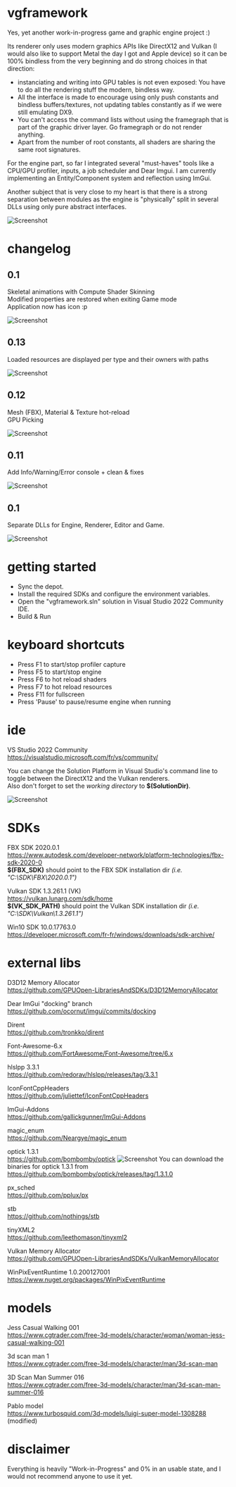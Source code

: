 # vgframework
Yes, yet another work-in-progress game and graphic engine project :)

Its renderer only uses modern graphics APIs like DirectX12 and Vulkan (I would also like to support Metal the day I got and Apple device) so it can be 100% bindless from the very beginning and do strong choices in that direction:  
* instanciating and writing into GPU tables is not even exposed: You have to do all the rendering stuff the modern, bindless way. 
* All the interface is made to encourage using only push constants and bindless buffers/textures, not updating tables constantly as if we were still emulating DX9.
* You can't access the command lists without using the framegraph that is part of the graphic driver layer. Go framegraph or do not render anything.
* Apart from the number of root constants, all shaders are sharing the same root signatures.

For the engine part, so far I integrated several "must-haves" tools like a CPU/GPU profiler, inputs, a job scheduler and Dear Imgui. I am currently implementing an Entity/Component system and reflection using ImGui.  

Another subject that is very close to my heart is that there is a strong separation between modules as the engine is "physically" split in several DLLs using only pure abstract interfaces.

![Screenshot](doc/img/modules.png)

# changelog

## 0.1
Skeletal animations with Compute Shader Skinning\
Modified properties are restored when exiting Game mode\
Application now has icon :p

![Screenshot](doc/img/0.14.gif)

## 0.13
Loaded resources are displayed per type and their owners with paths

![Screenshot](doc/img/ResourceWindow.gif)

## 0.12
Mesh (FBX), Material & Texture hot-reload\
GPU Picking

![Screenshot](doc/img/0.12.png)

## 0.11
Add Info/Warning/Error console + clean & fixes

![Screenshot](doc/img/0.11.png)

## 0.1
Separate DLLs for Engine, Renderer, Editor and Game.

![Screenshot](doc/img/0.1.png)

# getting started

- Sync the depot.
- Install the required SDKs and configure the environment variables.
- Open the "vgframework.sln" solution in Visual Studio 2022 Community IDE.
- Build & Run

# keyboard shortcuts

- Press F1 to start/stop profiler capture
- Press F5 to start/stop engine 
- Press F6 to hot reload shaders
- Press F7 to hot reload resources
- Press F11 for fullscreen
- Press 'Pause' to pause/resume engine when running

# ide
VS Studio 2022 Community\
https://visualstudio.microsoft.com/fr/vs/community/

You can change the Solution Platform in Visual Studio's command line to toggle between the DirectX12 and the Vulkan renderers.\
Also don't forget to set the *working directory* to **$(SolutionDir)**.

![Screenshot](doc/img/SolutionPlatformName2.png)

# SDKs
FBX SDK 2020.0.1\
https://www.autodesk.com/developer-network/platform-technologies/fbx-sdk-2020-0  
**$(FBX_SDK)** should point to the FBX SDK installation dir *(i.e. "C:\SDK\FBX\2020.0.1")*

Vulkan SDK 1.3.261.1 (VK)\
https://vulkan.lunarg.com/sdk/home  
**$(VK_SDK_PATH)** should point the Vulkan SDK installation dir *(i.e. "C:\SDK\Vulkan\1.3.261.1")*

Win10 SDK 10.0.17763.0\
https://developer.microsoft.com/fr-fr/windows/downloads/sdk-archive/

# external libs
D3D12 Memory Allocator\
https://github.com/GPUOpen-LibrariesAndSDKs/D3D12MemoryAllocator

Dear ImGui "docking" branch\
https://github.com/ocornut/imgui/commits/docking

Dirent\
https://github.com/tronkko/dirent

Font-Awesome-6.x\
https://github.com/FortAwesome/Font-Awesome/tree/6.x

hlslpp 3.3.1\
https://github.com/redorav/hlslpp/releases/tag/3.3.1

IconFontCppHeaders\
https://github.com/juliettef/IconFontCppHeaders

ImGui-Addons\
https://github.com/gallickgunner/ImGui-Addons

magic_enum\
https://github.com/Neargye/magic_enum

optick 1.3.1\
https://github.com/bombomby/optick
![Screenshot](doc/img/Optick.png)
You can download the binaries for optick 1.3.1 from https://github.com/bombomby/optick/releases/tag/1.3.1.0

px_sched\
https://github.com/pplux/px

stb\
https://github.com/nothings/stb

tinyXML2\
https://github.com/leethomason/tinyxml2

Vulkan Memory Allocator\
https://github.com/GPUOpen-LibrariesAndSDKs/VulkanMemoryAllocator

WinPixEventRuntime 1.0.200127001\
https://www.nuget.org/packages/WinPixEventRuntime


# models
Jess Casual Walking 001\
https://www.cgtrader.com/free-3d-models/character/woman/woman-jess-casual-walking-001

3d scan man 1\
https://www.cgtrader.com/free-3d-models/character/man/3d-scan-man

3D Scan Man Summer 016\
https://www.cgtrader.com/free-3d-models/character/man/3d-scan-man-summer-016

Pablo model\
https://www.turbosquid.com/3d-models/luigi-super-model-1308288 (modified)


# disclaimer
Everything is heavily "Work-in-Progress" and 0% in an usable state, and I would not recommend anyone to use it yet.
